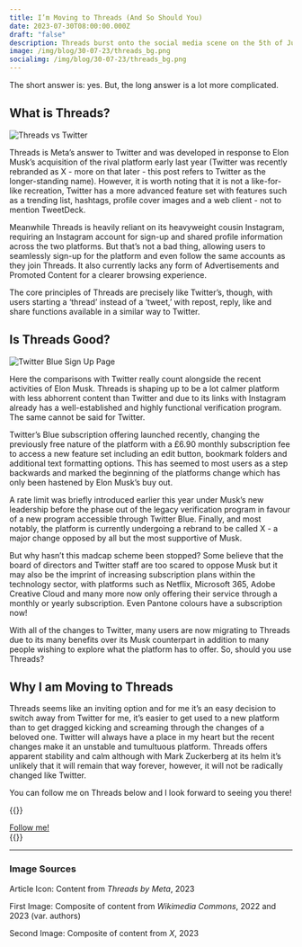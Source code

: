 ```yaml
---
title: I’m Moving to Threads (And So Should You)
date: 2023-07-30T08:00:00.000Z
draft: "false"
description: Threads burst onto the social media scene on the 5th of July this year and whilst it has certainly gained attention, is it a good platform and should you use it?
image: /img/blog/30-07-23/threads_bg.png
socialimg: /img/blog/30-07-23/threads_bg.png
---
```


The short answer is: yes. But, the long answer is a lot more complicated.

## What is Threads?

![Threads vs Twitter](/img/blog/30-07-23/threads_v_twitter.png)

Threads is Meta’s answer to Twitter and was developed in response to Elon Musk’s acquisition of the rival platform early last year (Twitter was recently rebranded as X - more on that later - this post refers to Twitter as the longer-standing name). However, it is worth noting that it is not a like-for-like recreation, Twitter has a more advanced feature set with features such as a trending list, hashtags, profile cover images and a web client - not to mention TweetDeck.

Meanwhile Threads is heavily reliant on its heavyweight cousin Instagram, requiring an Instagram account for sign-up and shared profile information across the two platforms. But that’s not a bad thing, allowing users to seamlessly sign-up for the platform and even follow the same accounts as they join Threads. It also currently lacks any form of Advertisements and Promoted Content for a clearer browsing experience.

The core principles of Threads are precisely like Twitter’s, though, with users starting a ‘thread’ instead of a ‘tweet,’ with repost, reply, like and share functions available in a similar way to Twitter.

## Is Threads Good?

![Twitter Blue Sign Up Page](/img/blog/30-07-23/twitter_blue.png)

Here the comparisons with Twitter really count alongside the recent activities of Elon Musk. Threads is shaping up to be a lot calmer platform with less abhorrent content than Twitter and due to its links with Instagram already has a well-established and highly functional verification program. The same cannot be said for Twitter.

Twitter’s Blue subscription offering launched recently, changing the previously free nature of the platform with a £6.90 monthly subscription fee to access a new feature set including an edit button, bookmark folders and additional text formatting options. This has seemed to most users as a step backwards and marked the beginning of the platforms change which has only been hastened by Elon Musk’s buy out.

A rate limit was briefly introduced earlier this year under Musk’s new leadership before the phase out of the legacy verification program in favour of a new program accessible through Twitter Blue. Finally, and most notably, the platform is currently undergoing a rebrand to be called X - a major change opposed by all but the most supportive of Musk.

But why hasn’t this madcap scheme been stopped? Some believe that the board of directors and Twitter staff are too scared to oppose Musk but it may also be the imprint of increasing subscription plans within the technology sector, with platforms such as Netflix, Microsoft 365, Adobe Creative Cloud and many more now only offering their service through a monthly or yearly subscription. Even Pantone colours have a subscription now!

With all of the changes to Twitter, many users are now migrating to Threads due to its many benefits over its Musk counterpart in addition to many people wishing to explore what the platform has to offer. So, should you use Threads?

## Why I am Moving to Threads

Threads seems like an inviting option and for me it’s an easy decision to switch away from Twitter for me, it’s easier to get used to a new platform than to get dragged kicking and screaming through the changes of a beloved one. Twitter will always have a place in my heart but the recent changes make it an unstable and tumultuous platform. Threads offers apparent stability and calm although with Mark Zuckerberg at its helm it’s unlikely that it will remain that way forever, however, it will not be radically changed like Twitter.

You can follow me on Threads below and I look forward to seeing you there!

{{<rawhtml>}}

<div class="tc">
<a href="https://www.threads.net/@neoskin7" class="btn raise">Follow me!</a>
</div>
{{</rawhtml>}}

---

### Image Sources

Article Icon: Content from _Threads by Meta_, 2023

First Image: Composite of content from _Wikimedia Commons_, 2022 and 2023 (var. authors)

Second Image: Composite of content from _X_, 2023
